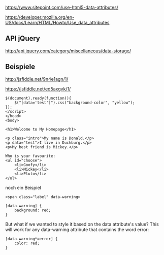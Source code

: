 https://www.sitepoint.com/use-html5-data-attributes/

https://developer.mozilla.org/en-US/docs/Learn/HTML/Howto/Use_data_attributes

## API jQuery
http://api.jquery.com/category/miscellaneous/data-storage/


## Beispiele
http://jsfiddle.net/9n4e1agn/1/

https://jsfiddle.net/ed5axgvk/1/


    $(document).ready(function(){
        $("[data='test']").css("background-color", "yellow");
    });
    </script>
    </head>
    <body>

    <h1>Welcome to My Homepage</h1>

    <p class="intro">My name is Donald.</p>
    <p data="test">I live in Duckburg.</p>
    <p>My best friend is Mickey.</p>

    Who is your favourite:
    <ul id="choose">
        <li>Goofy</li>
        <li>Mickey</li>
        <li>Pluto</li>
    </ul>


noch ein Beispiel

    <span class="label" data-warning>
    
    [data-warning] {
        background: red;
    }

But what if we wanted to style it based on the data attribute's value? This will work for any data-warning attribute that contains the word error:

    [data-warning*=error] {
        color: red;
    }
